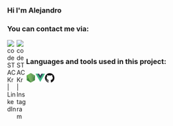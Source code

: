 ### Hi I'm Alejandro

### You can contact me via:

[<img align="left" alt="codeSTACKr | LinkedIn" width="22px" src="https://cdn.jsdelivr.net/npm/simple-icons@v3/icons/linkedin.svg" />][linkedin]
[<img align="left" alt="codeSTACKr | Instagram" width="22px" src="https://cdn.jsdelivr.net/npm/simple-icons@v3/icons/instagram.svg" />][instagram]

<br/>

### Languages and tools used in this project:

<img align="left" alt="codeSTACKr | LinkedIn" width="22px" src="https://raw.githubusercontent.com/github/explore/master/topics/nodejs/nodejs.png" />
<img align="left" alt="codeSTACKr | LinkedIn" width="22px" src="https://raw.githubusercontent.com/github/explore/master/topics/vue/vue.png" />
<img align="left" alt="codeSTACKr | LinkedIn" width="22px" src="https://raw.githubusercontent.com/github/explore/master/topics/github/github.png" />

[instagram]: https://instagram.com/alevidalsanchez
[linkedin]: https://linkedin.com/in/alejandro-vidal-sanchez
